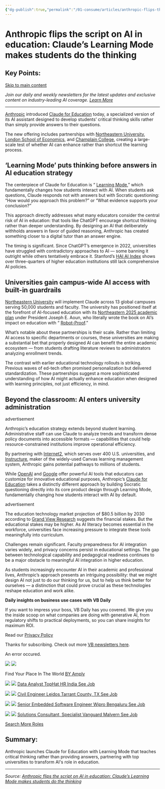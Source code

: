 ```yaml
---
{"dg-publish":true,"permalink":"/01-consume/articles/anthropic-flips-the-script-on-ai-in-education-claude-s-learning-mode-makes-students-do-the-thinking-1/","title":"Anthropic flips the script on AI in education: Claude’s Learning Mode makes students do the thinking"}
---
```



# Anthropic flips the script on AI in education: Claude’s Learning Mode makes students do the thinking

## Key Points:
[Skip to main content](https://venturebeat.com/ai/anthropic-flips-the-script-on-ai-in-education-claude-learning-mode-makes-students-do-the-thinking/#primary)

*Join our daily and weekly newsletters for the latest updates and exclusive content on industry-leading AI coverage. [Learn More](https://venturebeat.com/newsletters/?utm_source=VBsite&utm_medium=desktopNav)*

---

[Anthropic](https://www.anthropic.com/) introduced [Claude for Education](https://www.anthropic.com/claude) today, a specialized version of its AI assistant designed to develop students’ critical thinking skills rather than simply provide answers to their questions.

The new offering includes partnerships with [Northeastern University](https://www.northeastern.edu/), [London School of Economics](https://www.lse.ac.uk/), and [Champlain College](https://www.champlain.edu/), creating a large-scale test of whether AI can enhance rather than shortcut the learning process.

## ‘Learning Mode’ puts thinking before answers in AI education strategy

The centerpiece of Claude for Education is “ [Learning Mode](https://www.anthropic.com/learn),” which fundamentally changes how students interact with AI. When students ask questions, Claude responds not with answers but with Socratic questioning: “How would you approach this problem?” or “What evidence supports your conclusion?”

This approach directly addresses what many educators consider the central risk of AI in education: that tools like ChatGPT encourage shortcut thinking rather than deeper understanding. By designing an AI that deliberately withholds answers in favor of guided reasoning, Anthropic has created something closer to a digital tutor than an answer engine.

The timing is significant. Since ChatGPT’s emergence in 2022, universities have struggled with contradictory approaches to AI — some banning it outright while others tentatively embrace it. Stanford’s [HAI AI Index](https://hai-production.s3.amazonaws.com/files/hai_ai-index-report-2024-smaller2.pdf) shows over three-quarters of higher education institutions still lack comprehensive AI policies.

## Universities gain campus-wide AI access with built-in guardrails

[Northeastern University](https://www.northeastern.edu/) will implement Claude across 13 global campuses serving 50,000 students and faculty. The university has positioned itself at the forefront of AI-focused education with its [Northeastern 2025 academic plan](https://academicplan.northeastern.edu/wp-content/uploads/Academic_Plan_extended-version.pdf) under President Joseph E. Aoun, who literally wrote the book on AI’s impact on education with “ [Robot-Proof](https://mitpress.mit.edu/9780262535977/robot-proof/).”

What’s notable about these partnerships is their scale. Rather than limiting AI access to specific departments or courses, these universities are making a substantial bet that properly designed AI can benefit the entire academic ecosystem — from students drafting literature reviews to administrators analyzing enrollment trends.

The contrast with earlier educational technology rollouts is striking. Previous waves of ed-tech often promised personalization but delivered standardization. These partnerships suggest a more sophisticated understanding of how AI might actually enhance education when designed with learning principles, not just efficiency, in mind.

## Beyond the classroom: AI enters university administration

advertisement

Anthropic’s education strategy extends beyond student learning. Administrative staff can use Claude to analyze trends and transform dense policy documents into accessible formats — capabilities that could help resource-constrained institutions improve operational efficiency.

By partnering with [Internet2](https://internet2.edu/), which serves over 400 U.S. universities, and [Instructure](https://www.instructure.com/), maker of the widely-used Canvas learning management system, Anthropic gains potential pathways to millions of students.

While [OpenAI](https://openai.com/chatgpt/education/) and [Google](https://blog.google/outreach-initiatives/education/customer-stories-gemini/) offer powerful AI tools that educators can customize for innovative educational purposes, Anthropic’s [Claude for Education](https://www.anthropic.com/claude) takes a distinctly different approach by building Socratic questioning directly into its core product design through Learning Mode, fundamentally changing how students interact with AI by default.

advertisement

The education technology market projection of $80.5 billion by 2030 according to [Grand View Research](https://www.grandviewresearch.com/industry-analysis/artificial-intelligence-ai-education-market-report) suggests the financial stakes. But the educational stakes may be higher. As AI literacy becomes essential in the workforce, universities face increasing pressure to integrate these tools meaningfully into curriculum.

Challenges remain significant. Faculty preparedness for AI integration varies widely, and privacy concerns persist in educational settings. The gap between technological capability and pedagogical readiness continues to be a major obstacle to meaningful AI integration in higher education.

As students increasingly encounter AI in their academic and professional lives, Anthropic’s approach presents an intriguing possibility: that we might design AI not just to do our thinking for us, but to help us think better for ourselves — a distinction that could prove crucial as these technologies reshape education and work alike.

**Daily insights on business use cases with VB Daily**

If you want to impress your boss, VB Daily has you covered. We give you the inside scoop on what companies are doing with generative AI, from regulatory shifts to practical deployments, so you can share insights for maximum ROI.

Read our [Privacy Policy](https://venturebeat.com/terms-of-service/)

Thanks for subscribing. Check out more [VB newsletters here](https://venturebeat.com/newsletters/).

An error occured.

![](https://venturebeat.com/wp-content/themes/vb-news/brand/img/vb-daily-phone.png) ![](https://api.amply-widgets.com/pixels/amply.gif?widget=true&source=venturebeat_masonry_jobs_widget&url=https%3A%2F%2Fventurebeat.com%2Fai%2Fanthropic-flips-the-script-on-ai-in-education-claude-learning-mode-makes-students-do-the-thinking%2F&uuid=5e940a7f-e53b-4dfb-b43b-a43fdf701fc1)

Find Your Place In The World [BY Amply](https://amply.co/)

![](https://api.amply-widgets.com/pixels/amply.gif?job_id=178035200&source=venturebeat_masonry_jobs_widget&url=https%3A%2F%2Fventurebeat.com%2Fai%2Fanthropic-flips-the-script-on-ai-in-education-claude-learning-mode-makes-students-do-the-thinking%2F&uuid=5e940a7f-e53b-4dfb-b43b-a43fdf701fc1) ![](https://venturebeat.com/ai/anthropic-flips-the-script-on-ai-in-education-claude-learning-mode-makes-students-do-the-thinking/null) [Data Analyst TopHat HR India See Job](https://click.appcast.io/track/mgnkma7?cs=r2h&exch=4s&jg=961i&bid=V1W9E2UN1iTJQ-LnrJTqNg==&ob=XG6OHSglJ1O0u1qmrySriw==&cat=cy&subid=amply_venturebeat)

![](https://api.amply-widgets.com/pixels/amply.gif?job_id=168633387&source=venturebeat_masonry_jobs_widget&url=https%3A%2F%2Fventurebeat.com%2Fai%2Fanthropic-flips-the-script-on-ai-in-education-claude-learning-mode-makes-students-do-the-thinking%2F&uuid=5e940a7f-e53b-4dfb-b43b-a43fdf701fc1) ![](https://venturebeat.com/ai/anthropic-flips-the-script-on-ai-in-education-claude-learning-mode-makes-students-do-the-thinking/null) [Civil Engineer Leidos Tarrant County, TX See Job](https://www.adzuna.com/land/ad/5055014978?v=3678C3EBAF8F72D9D72CC880678D1C4056530BD1&ccd=e40d116c948bbb1671d05f0dc93f48e9&r=18841050&frd=949b8d876cb608aadb221554eef902cc&utm_source=Jobbio-dynamic&utm_medium=ppc&partnerb=1&chnlid=3738&title=Civil%20Engineer&a=e&utm_content=1&utm_campaign=0.40&source=amply_venturebeat&medium=amply_venturebeat)

![](https://api.amply-widgets.com/pixels/amply.gif?job_id=175526526&source=venturebeat_masonry_jobs_widget&url=https%3A%2F%2Fventurebeat.com%2Fai%2Fanthropic-flips-the-script-on-ai-in-education-claude-learning-mode-makes-students-do-the-thinking%2F&uuid=5e940a7f-e53b-4dfb-b43b-a43fdf701fc1) ![](https://venturebeat.com/ai/anthropic-flips-the-script-on-ai-in-education-claude-learning-mode-makes-students-do-the-thinking/null) [Senior Embedded Software Engineer Wipro Bengaluru See Job](https://click.appcast.io/track/mb588uz?cs=r2h&exch=4s&jg=961i&bid=V1W9E2UN1iTJQ-LnrJTqNg==&ob=XG6OHSglJ1O0u1qmrySriw==&cat=q8&subid=amply_venturebeat)

![](https://api.amply-widgets.com/pixels/amply.gif?job_id=161967142&source=venturebeat_masonry_jobs_widget&url=https%3A%2F%2Fventurebeat.com%2Fai%2Fanthropic-flips-the-script-on-ai-in-education-claude-learning-mode-makes-students-do-the-thinking%2F&uuid=5e940a7f-e53b-4dfb-b43b-a43fdf701fc1) ![](https://venturebeat.com/ai/anthropic-flips-the-script-on-ai-in-education-claude-learning-mode-makes-students-do-the-thinking/null) [Solutions Consultant, Specialist Vanguard Malvern See Job](https://click.appcast.io/track/lq2avrl?cs=qd4&exch=1&jg=3u8d&bid=8i_0nz1PZMNtXZls9sRCvg==&subid=amply_venturebeat)

[Search More Roles](https://jobs.venturebeat.com/search/jobs?source=jobs_widget)

## Summary:
Anthropic launches Claude for Education with Learning Mode that teaches critical thinking rather than providing answers, partnering with top universities to transform AI's role in education.

---

*Source: [Anthropic flips the script on AI in education: Claude’s Learning Mode makes students do the thinking](https://venturebeat.com/ai/anthropic-flips-the-script-on-ai-in-education-claude-learning-mode-makes-students-do-the-thinking/)*
